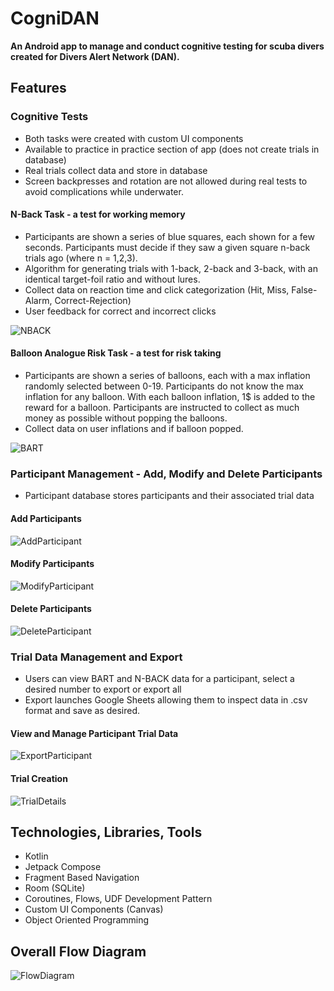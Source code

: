 # CogniDAN
**An Android app to manage and conduct cognitive testing for scuba divers created for Divers Alert Network (DAN).**

## Features
### Cognitive Tests 
- Both tasks were created with custom UI components
- Available to practice in practice section of app (does not create trials in database)
- Real trials collect data and store in database
- Screen backpresses and rotation are not allowed during real tests to avoid complications while underwater.

#### N-Back Task - a test for working memory
 - Participants are shown a series of blue squares, each shown for a few seconds. Participants must decide if they saw a given square n-back trials ago (where n = 1,2,3).
 - Algorithm for generating trials with 1-back, 2-back and 3-back, with an identical target-foil ratio and without lures.
 - Collect data on reaction time and click categorization (Hit, Miss, False-Alarm, Correct-Rejection)
 - User feedback for correct and incorrect clicks
   
![NBACK](https://github.com/TaxiKab119/cognidan/assets/115945374/c32c138e-7c19-4ae0-9e4a-527ae1539d19)


#### Balloon Analogue Risk Task - a test for risk taking
- Participants are shown a series of balloons, each with a max inflation randomly selected between 0-19. Participants do not know the max inflation for any balloon. With each balloon inflation, 1$ is added to the reward for a balloon. Participants are instructed to collect as much money as possible without popping the balloons.
- Collect data on user inflations and if balloon popped.
  
![BART](https://github.com/TaxiKab119/cognidan/assets/115945374/abcda7fd-cfe2-4e28-bac3-3bf09785a0fc)


### Participant Management - Add, Modify and Delete Participants
- Participant database stores participants and their associated trial data
#### Add Participants
![AddParticipant](https://github.com/TaxiKab119/cognidan/assets/115945374/8c84ac29-a8fa-49d1-91da-3578a3515a0f)

#### Modify Participants
![ModifyParticipant](https://github.com/TaxiKab119/cognidan/assets/115945374/cbe3f51a-a121-4a6e-ab5b-e65937a64de4)

#### Delete Participants
![DeleteParticipant](https://github.com/TaxiKab119/cognidan/assets/115945374/99a6f36d-01cc-42cc-8384-bc03ac37adf5)


### Trial Data Management and Export
- Users can view BART and N-BACK data for a participant, select a desired number to export or export all
- Export launches Google Sheets allowing them to inspect data in .csv format and save as desired.

#### View and Manage Participant Trial Data
![ExportParticipant](https://github.com/TaxiKab119/cognidan/assets/115945374/9790a5d8-5592-4c71-a56a-46679b670269)

#### Trial Creation
![TrialDetails](https://github.com/TaxiKab119/cognidan/assets/115945374/8e0b4167-71ce-4ba2-9a39-68b087ce550a)

## Technologies, Libraries, Tools
 - Kotlin
 - Jetpack Compose 
 - Fragment Based Navigation
 - Room (SQLite)
 - Coroutines, Flows, UDF Development Pattern
 - Custom UI Components (Canvas)
 - Object Oriented Programming

## Overall Flow Diagram
![FlowDiagram](https://github.com/TaxiKab119/cognidan/assets/115945374/6630c510-0f0d-4ae3-8869-5487b82edcf6)
